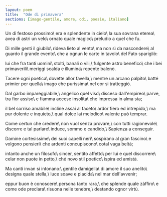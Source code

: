 ```yaml
---
layout: poem
title:  "Ode di primavera"
sections: [imago-gentile, amore, odi, poesie, italiano]
---
```


Un dì festoso prossimo\\
era e splendente in cielo\\
la sua sovrana eterea\\
avea di astri un velo\\
ornato quale magico\\
preludio a quel che fu.

Di mille genti il giubilo\\
rideva lieto al vento\\
ma non sì da nascondere\\
al guardo il grande evento\\
che a ognun le carte in tavolo\\
del Fato sparigliò:

lui che fra tanti uomini\\
stolti, banali o vili,\\
fulgente astro benefico\\
che i bei primaverili\\
meriggi scalda e illumina\\
repente balenò.

Tacere ogni poetica\\
dovette allor favella,\\
mentre un arcano palpito\\
batté primier per quella\\
imago che purissima\\
nel cor si tratteggiò.

Dal garbo impareggiabile,\\
angelico quel viso\\
disceso dall'empireo\\
parve, tra fior assiso\\
e fiamma accese insolita\\
che impressa in alma sta;

il bel sorriso amabile\\
incline assai al faceto\\
ardor fiero ed intrepido,\\
ma pur dolente e inquieto,\\
qual dolce lai melodico\\
valente può temprar.

Come certun che credere\\
non vuol senza provare,\\
con tutti ragionevole\\
discorre e tal parlare\\
induce, sommo e candido,\\
Sapienza a conseguir.

Damine cortesissime\\
dei suoi capelli neri\\
sospirano al gran fascino\\
e volgono pensieri\\
che ardenti concupiscono\\
cotal vaga beltà;

intanto anche un filosofo\\
sincer, sentito affetto\\
per lui e quel discorrere\\
celar non puote in petto,\\
ché novo stil poetico\\
ispira ed amistà.

Ma canti invan si intonano:\\
gentile damigella\\
di amore il suo anelito\\
designa quale stella,\\
luce soave e placida\\
nel mar dell'avvenir;

eppur buon è conoscere\\
persona tanto rara,\\
che splende quale zàffiro\\
e come ode preclara\\
risuona nelle tenebre,\\
destando ognor virtù.
